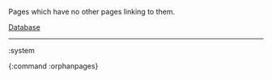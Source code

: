 Pages which have no other pages linking to them.

[Database](/system/db)

----
:system

{:command :orphanpages}